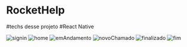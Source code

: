 # RocketHelp

#techs desse projeto 
#React Native

![signin](https://github.com/georgesbrj/RocketHelp/blob/master/src/assets/signin.png)
![home](https://github.com/georgesbrj/RocketHelp/blob/master/src/assets/home.png)
![emAndamento](https://github.com/georgesbrj/RocketHelp/blob/master/src/assets/emandamento.png)
![novoChamado](https://github.com/georgesbrj/RocketHelp/blob/master/src/assets/novoChamado.png) 
![finalizado](https://github.com/georgesbrj/RocketHelp/blob/master/src/assets/finalizado.png) 
![fim](https://github.com/georgesbrj/RocketHelp/blob/master/src/assets/chamadosFim.png) 
